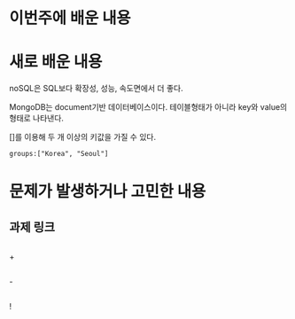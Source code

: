 # 이번주에 배운 내용


# 새로 배운 내용
noSQL은 SQL보다 확장성, 성능, 속도면에서 더 좋다. 

MongoDB는 document기반 데이터베이스이다. 테이블형태가 아니라 key와 value의 형태로 나타낸다.

[]를 이용해 두 개 이상의 키값을 가질 수 있다.
``` 
groups:["Korea", "Seoul"]
```


# 문제가 발생하거나 고민한 내용


## 과제 링크
``` 

```

\+
``` 

```
\-
```

```
!
```

```
